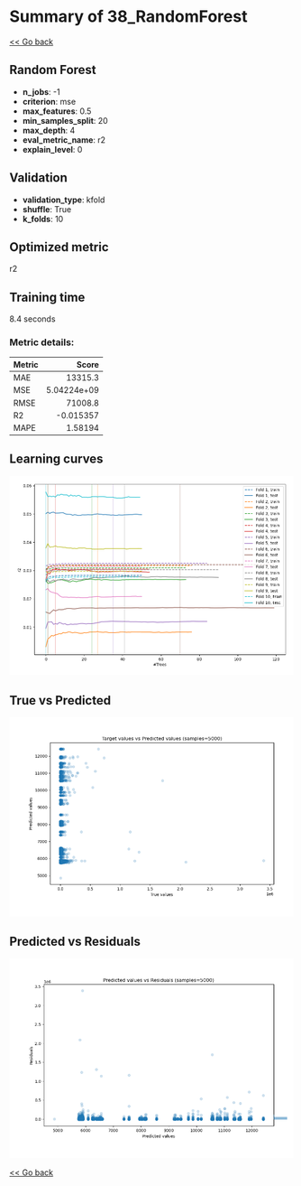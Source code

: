 # Summary of 38_RandomForest

[<< Go back](../README.md)


## Random Forest
- **n_jobs**: -1
- **criterion**: mse
- **max_features**: 0.5
- **min_samples_split**: 20
- **max_depth**: 4
- **eval_metric_name**: r2
- **explain_level**: 0

## Validation
 - **validation_type**: kfold
 - **shuffle**: True
 - **k_folds**: 10

## Optimized metric
r2

## Training time

8.4 seconds

### Metric details:
| Metric   |           Score |
|:---------|----------------:|
| MAE      | 13315.3         |
| MSE      |     5.04224e+09 |
| RMSE     | 71008.8         |
| R2       |    -0.015357    |
| MAPE     |     1.58194     |



## Learning curves
![Learning curves](learning_curves.png)
## True vs Predicted

![True vs Predicted](true_vs_predicted.png)


## Predicted vs Residuals

![Predicted vs Residuals](predicted_vs_residuals.png)



[<< Go back](../README.md)
